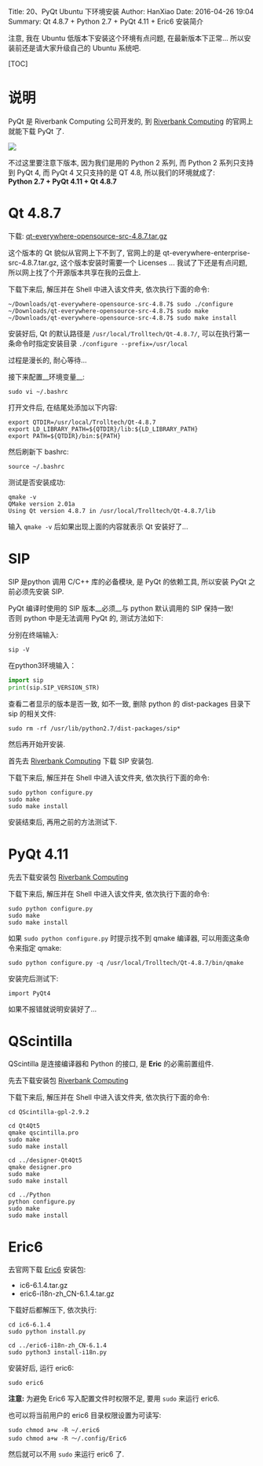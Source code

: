 Title: 20、PyQt Ubuntu 下环境安装
Author: HanXiao
Date: 2016-04-26 19:04
Summary: Qt 4.8.7 + Python 2.7 + PyQt 4.11 + Eric6 安装简介

注意, 我在 Ubuntu 低版本下安装这个环境有点问题, 在最新版本下正常... 所以安装前还是请大家升级自己的 Ubuntu 系统吧.

[TOC]

# 说明
PyQt 是 Riverbank Computing 公司开发的, 到 [Riverbank Computing](https://www.riverbankcomputing.com/news) 的官网上就能下载 PyQt 了.

![](http://i63.tinypic.com/2lo6k5t.jpg)

不过这里要注意下版本, 因为我们是用的 Python 2 系列, 而 Python 2 系列只支持到 PyQt 4, 而 PyQt 4 又只支持的是 QT 4.8, 所以我们的环境就成了:<br>
__Python 2.7 + PyQt 4.11 + Qt 4.8.7__

# Qt 4.8.7
下载: [qt-everywhere-opensource-src-4.8.7.tar.gz](http://share.weiyun.com/97b8d2b831fec5c13cccb2880490b050)

这个版本的 Qt 貌似从官网上下不到了, 官网上的是 qt-everywhere-enterprise-src-4.8.7.tar.gz, 这个版本安装时需要一个 Licenses ... 我试了下还是有点问题, 所以网上找了个开源版本共享在我的云盘上.

下载下来后, 解压并在 Shell 中进入该文件夹, 依次执行下面的命令:

```shell
~/Downloads/qt-everywhere-opensource-src-4.8.7$ sudo ./configure
~/Downloads/qt-everywhere-opensource-src-4.8.7$ sudo make
~/Downloads/qt-everywhere-opensource-src-4.8.7$ sudo make install
```

安装好后, Qt 的默认路径是 `/usr/local/Trolltech/Qt-4.8.7/`, 可以在执行第一条命令时指定安装目录 `./configure --prefix=/usr/local`

过程是漫长的, 耐心等待...

接下来配置__环境变量__:

```shell
sudo vi ~/.bashrc
```

打开文件后, 在结尾处添加以下内容:

```
export QTDIR=/usr/local/Trolltech/Qt-4.8.7
export LD_LIBRARY_PATH=${QTDIR}/lib:${LD_LIBRARY_PATH}
export PATH=${QTDIR}/bin:${PATH}
```

然后刷新下 bashrc:

```shell
source ~/.bashrc
```

测试是否安装成功:

```shell
qmake -v
QMake version 2.01a
Using Qt version 4.8.7 in /usr/local/Trolltech/Qt-4.8.7/lib
```

输入 `qmake -v` 后如果出现上面的内容就表示 Qt 安装好了...

# SIP
SIP 是python 调用 C/C++ 库的必备模块, 是 PyQt 的依赖工具, 所以安装 PyQt 之前必须先安装 SIP.

PyQt 编译时使用的 SIP 版本__必须__与 python 默认调用的 SIP 保持一致!<br>
否则 python 中是无法调用 PyQt 的, 测试方法如下:

分别在终端输入:

```shell
sip -V
```

在python3环境输入：

```python
import sip
print(sip.SIP_VERSION_STR)
```

查看二者显示的版本是否一致, 如不一致, 删除 python 的 dist-packages 目录下 sip 的相关文件:

```shell
sudo rm -rf /usr/lib/python2.7/dist-packages/sip*
```

然后再开始开安装.

首先去 [Riverbank Computing](https://www.riverbankcomputing.com/software/sip/download) 下载 SIP 安装包.

下载下来后, 解压并在 Shell 中进入该文件夹, 依次执行下面的命令:

```shell
sudo python configure.py
sudo make
sudo make install
```

安装结束后, 再用之前的方法测试下.

# PyQt 4.11
先去下载安装包 [Riverbank Computing](https://www.riverbankcomputing.com/software/pyqt/download)

下载下来后, 解压并在 Shell 中进入该文件夹, 依次执行下面的命令:

```shell
sudo python configure.py
sudo make
sudo make install
```

如果 `sudo python configure.py` 时提示找不到 qmake 编译器, 可以用面这条命令来指定 qmake:

```shell
sudo python configure.py -q /usr/local/Trolltech/Qt-4.8.7/bin/qmake
```

安装完后测试下:

```
import PyQt4
```

如果不报错就说明安装好了...

# QScintilla
QScintilla 是连接编译器和 Python 的接口, 是 __Eric__ 的必需前置组件.

先去下载安装包 [Riverbank Computing](https://www.riverbankcomputing.com/software/qscintilla/download)

下载下来后, 解压并在 Shell 中进入该文件夹, 依次执行下面的命令:

```
cd QScintilla-gpl-2.9.2

cd Qt4Qt5
qmake qscintilla.pro
sudo make
sudo make install

cd ../designer-Qt4Qt5
qmake designer.pro
sudo make
sudo make install

cd ../Python
python configure.py
sudo make
sudo make install
```

# Eric6
去官网下载 [Eric6](http://eric-ide.python-projects.org/eric-download.html) 安装包:

- ic6\-6.1.4.tar.gz
- eric6\-i18n\-zh_CN\-6.1.4.tar.gz

下载好后都解压下, 依次执行:

```shell
cd ic6-6.1.4
sudo python install.py

cd ../eric6-i18n-zh_CN-6.1.4
sudo python3 install-i18n.py
```

安装好后, 运行 eric6:

```
sudo eric6
```

__注意:__ 为避免 Eric6 写入配置文件时权限不足, 要用 `sudo` 来运行 eric6.

也可以将当前用户的 eric6 目录权限设置为可读写:

```
sudo chmod a+w -R ~/.eric6
sudo chmod a+w -R ～/.config/Eric6
```

然后就可以不用 `sudo` 来运行 eric6 了.
